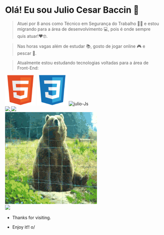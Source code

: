 # Olá! Eu sou Julio Cesar Baccin 👋

> Atuei por 8 anos como Técnico em Segurança do Trabalho 👷🏽 e estou migrando para a área de desenvolvimento 💻, pois é onde sempre quis atuar!❤️🤓.

> Nas horas vagas além de estudar 📚, gosto de jogar online 🎮 e pescar 🎣.

> Atualmente estou estudando tecnologias voltadas para a área de Front-End:

 
<div>
    <img align="" alt="julio-HTML" height="100" width="100" src="https://raw.githubusercontent.com/devicons/devicon/master/icons/html5/html5-original.svg">
    <img align="" alt="julio-CSS" height="100" width="100" src="https://raw.githubusercontent.com/devicons/devicon/master/icons/css3/css3-original.svg">
    <img align="" alt="julio-Js" height="100" width="100" src="https://cdn.jsdelivr.net/gh/devicons/devicon/icons/javascript/javascript-original.svg"/>
</div>

<a href="https://github.com/juliobaccin">
<img height="240em" src="https://github-readme-stats.vercel.app/api?username=juliobaccin&show_icons=true&theme=tokyonight&include_all_commits=true&count_private=true"/>
<img height="200em" src="https://github-readme-stats.vercel.app/api/top-langs/?username=juliobaccin&layout=compact&langs_count=7&theme=tokyonight"/>

<div>
<img width="300" height="300" src="https://github.com/juliobaccin/juliobaccin/blob/main/urso-acenando.gif?raw=true">
</div>


<div>
    <a href="https://www.linkedin.com/in/julio-cesar-baccin-1880a3a5/" target="_blank"><img src=https://img.shields.io/badge/LinkedIn-0077B5?style=for-the-badge&logo=linkedin&logoColor=white target="_blank"></a>
</div>


- Thanks for visiting.

- Enjoy it!! o/
